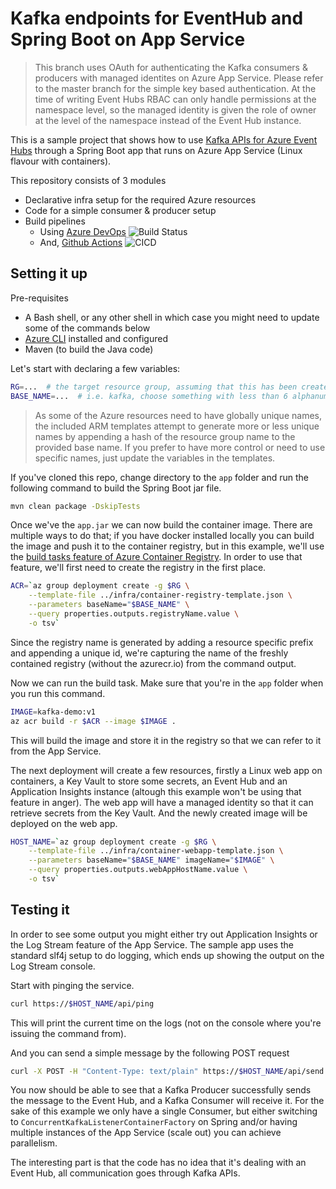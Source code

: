 # Kafka endpoints for EventHub and Spring Boot on App Service

> This branch uses OAuth for authenticating the Kafka consumers & producers with managed identites on
> Azure App Service. Please refer to the master branch for the simple key based authentication. At the time
> of writing Event Hubs RBAC can only handle permissions at the namespace level, so the managed identity
> is given the role of owner at the level of the namespace instead of the Event Hub instance.


This is a sample project that shows how to use [Kafka APIs for Azure Event Hubs](https://docs.microsoft.com/en-us/azure/event-hubs/event-hubs-for-kafka-ecosystem-overview) through a Spring Boot app that runs on Azure App Service (Linux flavour with containers).

This repository consists of 3 modules

- Declarative infra setup for the required Azure resources
- Code for a simple consumer & producer setup
- Build pipelines
  - Using [Azure DevOps](https://azure.microsoft.com/en-us/services/devops/) ![Build Status](https://dev.azure.com/mueken/kafka-spring-demo/_apis/build/status/kafka-spring-demo?branchName=master)
  - And, [Github Actions](https://github.com/features/actions) ![CICD](https://github.com/meken/kafka-spring-app-service/workflows/CICD/badge.svg)

## Setting it up

Pre-requisites

- A Bash shell, or any other shell in which case you might need to update some of the commands below
- [Azure CLI](https://docs.microsoft.com/en-us/cli/azure/?view=azure-cli-latest) installed and configured
- Maven (to build the Java code)

Let's start with declaring a few variables:

```bash
RG=...  # the target resource group, assuming that this has been created already
BASE_NAME=...  # i.e. kafka, choose something with less than 6 alphanumeric characters
```

> As some of the Azure resources need to have globally unique names, the included ARM templates attempt to
> generate more or less unique names by appending a hash of the resource group name to the provided base
> name. If you prefer to have more control or need to use specific names, just update the variables
> in the templates.

If you've cloned this repo, change directory to the ```app``` folder and run the following command to build
the Spring Boot jar file.

```bash
mvn clean package -DskipTests
```

Once we've the ```app.jar``` we can now build the container image. There are multiple ways to do that; if
you have docker installed locally you can build the image and push it to the container registry, but in this
example, we'll use the [build tasks feature of Azure Container Registry](https://docs.microsoft.com/en-us/azure/container-registry/container-registry-tutorial-quick-task). In order to use that feature, we'll first
need to create the registry in the first place.

```bash
ACR=`az group deployment create -g $RG \
    --template-file ../infra/container-registry-template.json \
    --parameters baseName="$BASE_NAME" \
    --query properties.outputs.registryName.value \
    -o tsv`
```

Since the registry name is generated by adding a resource specific prefix and appending a unique id, we're
capturing the name of the freshly contained registry (without the azurecr.io) from the command output.

Now we can run the build task. Make sure that you're in the ```app``` folder when you run this command.

```bash
IMAGE=kafka-demo:v1
az acr build -r $ACR --image $IMAGE .
```

This will build the image and store it in the registry so that we can refer to it from the App Service.

The next deployment will create a few resources, firstly a Linux web app on containers, a Key Vault to
store some secrets, an Event Hub and an Application Insights instance (altough this example won't be using
that feature in anger). The web app will have a managed identity so that it can retrieve secrets from the
Key Vault. And the newly created image will be deployed on the web app.

```bash
HOST_NAME=`az group deployment create -g $RG \
    --template-file ../infra/container-webapp-template.json \
    --parameters baseName="$BASE_NAME" imageName="$IMAGE" \
    --query properties.outputs.webAppHostName.value \
    -o tsv`
```

## Testing it

In order to see some output you might either try out Application Insights or the Log Stream feature of the
App Service. The sample app uses the standard slf4j setup to do logging, which ends up showing the output
on the Log Stream console.

Start with pinging the service.

```bash
curl https://$HOST_NAME/api/ping
```

This will print the current time on the logs (not on the console where you're issuing the command from).

And you can send a simple message by the following POST request

```bash
curl -X POST -H "Content-Type: text/plain" https://$HOST_NAME/api/send -d "Hello World!"
```

You now should be able to see that a Kafka Producer successfully sends the message to the Event Hub, and
a Kafka Consumer will receive it. For the sake of this example we only have a single Consumer, but
either switching to ```ConcurrentKafkaListenerContainerFactory``` on Spring and/or having multiple instances
of the App Service (scale out) you can achieve parallelism.

The interesting part is that the code has no idea that it's dealing with an Event Hub, all communication
goes through Kafka APIs.
